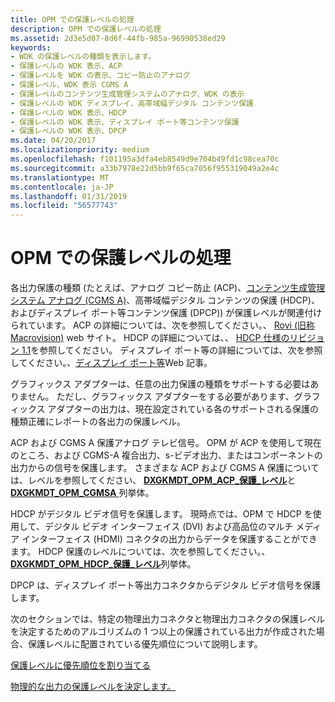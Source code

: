 ```yaml
---
title: OPM での保護レベルの処理
description: OPM での保護レベルの処理
ms.assetid: 2d3e5d07-8d6f-44fb-985a-96990538ed29
keywords:
- WDK の保護レベルの種類を表示します。
- 保護レベルの WDK 表示、ACP
- 保護レベルを WDK の表示、コピー防止のアナログ
- 保護レベル、WDK 表示 CGMS A
- 保護レベルのコンテンツ生成管理システムのアナログ、WDK の表示
- 保護レベルの WDK ディスプレイ、高帯域幅デジタル コンテンツ保護
- 保護レベルの WDK 表示、HDCP
- 保護レベルの WDK 表示、ディスプレイ ポート等コンテンツ保護
- 保護レベルの WDK 表示、DPCP
ms.date: 04/20/2017
ms.localizationpriority: medium
ms.openlocfilehash: f101195a3dfa4eb8549d9e704b49fd1c98cea70c
ms.sourcegitcommit: a33b7978e22d5bb9f65ca7056f955319049a2e4c
ms.translationtype: MT
ms.contentlocale: ja-JP
ms.lasthandoff: 01/31/2019
ms.locfileid: "56577743"
---
```

# <a name="handling-protection-levels-with-opm"></a>OPM での保護レベルの処理


各出力保護の種類 (たとえば、アナログ コピー防止 (ACP)、[コンテンツ生成管理システム アナログ (CGMS A)](cgms-a-standards.md)、高帯域幅デジタル コンテンツの保護 (HDCP)、およびディスプレイ ポート等コンテンツ保護 (DPCP)) が保護レベルが関連付けられています。 ACP の詳細については、次を参照してください。、 [Rovi (旧称 Macrovision)](https://go.microsoft.com/fwlink/p/?linkid=71273) web サイト。 HDCP の詳細については、、 [HDCP 仕様のリビジョン 1.1](https://go.microsoft.com/fwlink/p/?linkid=38728)を参照してください。 ディスプレイ ポート等の詳細については、次を参照してください。、[ディスプレイ ポート等](https://go.microsoft.com/fwlink/p/?linkid=71382)Web 記事。

グラフィックス アダプターは、任意の出力保護の種類をサポートする必要はありません。 ただし、グラフィックス アダプターをする必要があります、グラフィックス アダプターの出力は、現在設定されている各のサポートされる保護の種類正確にレポートの各出力の保護レベル。

ACP および CGMS A 保護アナログ テレビ信号。 OPM が ACP を使用して現在のところ、および CGMS-A 複合出力、s-ビデオ出力、またはコンポーネントの出力からの信号を保護します。 さまざまな ACP および CGMS A 保護については、レベルを参照してください、 [ **DXGKMDT\_OPM\_ACP\_保護\_レベル**](https://msdn.microsoft.com/library/windows/hardware/ff560834)と[**DXGKMDT\_OPM\_CGMSA** ](https://msdn.microsoft.com/library/windows/hardware/ff560846)列挙体。

HDCP がデジタル ビデオ信号を保護します。 現時点では、OPM で HDCP を使用して、デジタル ビデオ インターフェイス (DVI) および高品位のマルチ メディア インターフェイス (HDMI) コネクタの出力からデータを保護することができます。 HDCP 保護のレベルについては、次を参照してください。、 [ **DXGKMDT\_OPM\_HDCP\_保護\_レベル**](https://msdn.microsoft.com/library/windows/hardware/ff560878)列挙体。

DPCP は、ディスプレイ ポート等出力コネクタからデジタル ビデオ信号を保護します。

次のセクションでは、特定の物理出力コネクタと物理出力コネクタの保護レベルを決定するためのアルゴリズムの 1 つ以上の保護されている出力が作成された場合、保護レベルに配置されている優先順位について説明します。

[保護レベルに優先順位を割り当てる](assigning-precedence-to-protection-levels.md)

[物理的な出力の保護レベルを決定します。](determining-the-protection-level-for-a-physical-output.md)

 

 





